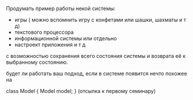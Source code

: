 Продумать пример работы некой системы:
- игры ( можно вспомнить игру с конфетами или шашки, шахматы и т д)
- текстового процессора
- информационной системы
  или отдельно
- настроект приложения и т д

с возможностью сохранения всего состояния системы и возврата её к выбранному состоянию.

будет ли работать ваш подход, если в системе появится нечто похожее на

class Model {
Model model;
}
(отсылка к первому семинару)